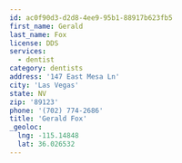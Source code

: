 ```yaml
---
id: ac0f90d3-d2d8-4ee9-95b1-88917b623fb5
first_name: Gerald
last_name: Fox
license: DDS
services:
  - dentist
category: dentists
address: '147 East Mesa Ln'
city: 'Las Vegas'
state: NV
zip: '89123'
phone: '(702) 774-2686'
title: 'Gerald Fox'
_geoloc:
  lng: -115.14848
  lat: 36.026532
---
```

